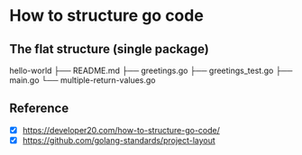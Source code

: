 # How to structure go code

## The flat structure (single package)

hello-world
├── README.md
├── greetings.go
├── greetings_test.go
├── main.go
└── multiple-return-values.go

## Reference

- [x] <https://developer20.com/how-to-structure-go-code/>
- [x] <https://github.com/golang-standards/project-layout>
